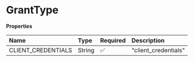 # GrantType

**Properties**

| Name               | Type   | Required | Description          |
| :----------------- | :----- | :------- | :------------------- |
| CLIENT_CREDENTIALS | String | ✅       | "client_credentials" |

<!-- This file was generated by liblab | https://liblab.com/ -->
